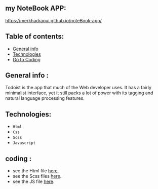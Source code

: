 ## my NoteBook APP: 
https://merkhadraoui.github.io/noteBook-app/


## Table of contents:
* [General info](#general-info-about-my-NotrBook-APP )
* [Technologies](#technologies)
* [ Go to Coding](#coding)



## General info :

  Todoist is the app that much of the Web developer uses. It has a fairly minimalist interface, yet it still packs a lot of power with its tagging and natural language processing features.
  
## Technologies:

- `Html`
- `Css`
- `Scss`
- `Javascript`

## coding :
* see the Html file [here](https://github.com/MerKhadraoui/noteBook-app/blob/main/src/index.html).
* see the Scss files [here](https://github.com/MerKhadraoui/noteBook-app/tree/main/src/scss).
* see the JS file [here](https://github.com/MerKhadraoui/noteBook-app/blob/main/src/scripts/index.js).
